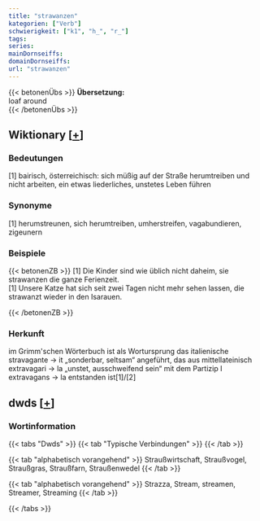 ```yaml
---
title: "strawanzen"
kategorien: ["Verb"]
schwierigkeit: ["k1", "h_", "r_"]
tags:
series:
mainDornseiffs:
domainDornseiffs:
url: "strawanzen"
---
```


{{< betonenÜbs >}}
**Übersetzung:**  
loaf around  
{{< /betonenÜbs >}}

## Wiktionary [[+](https://de.wiktionary.org/wiki/strawanzen)]

### Bedeutungen
[1] bairisch, österreichisch: sich müßig auf der Straße herumtreiben und nicht arbeiten, ein etwas liederliches, unstetes Leben führen  

### Synonyme
[1] herumstreunen, sich herumtreiben, umherstreifen, vagabundieren, zigeunern  

### Beispiele
{{< betonenZB >}}
[1] Die Kinder sind wie üblich nicht daheim, sie strawanzen die ganze Ferienzeit.  
[1] Unsere Katze hat sich seit zwei Tagen nicht mehr sehen lassen, die strawanzt wieder in den Isarauen.  

{{< /betonenZB >}}
### Herkunft
im Grimm'schen Wörterbuch ist als Wortursprung das italienische stravagante → it „sonderbar, seltsam“ angeführt, das aus mittellateinisch extravagari → la „unstet, ausschweifend sein“ mit dem Partizip I extravagans → la entstanden ist[1]/[2]  



## dwds [[+](https://www.dwds.de/wb/strawanzen)]

### Wortinformation
{{< tabs "Dwds" >}}
{{< tab "Typische Verbindungen" >}}
{{< /tab >}}

{{< tab "alphabetisch vorangehend" >}}
Straußwirtschaft, Straußvogel, Straußgras, Straußfarn, Straußenwedel
{{< /tab >}}

{{< tab "alphabetisch vorangehend" >}}
Strazza, Stream, streamen, Streamer, Streaming
{{< /tab >}}

{{< /tabs >}}

